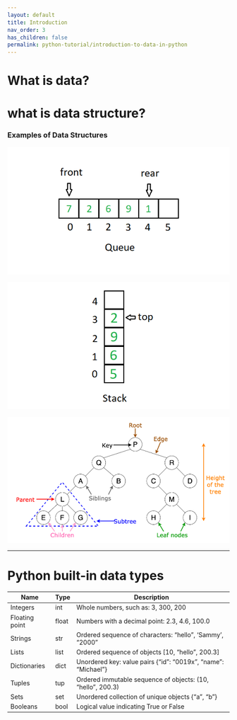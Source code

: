 ```yaml
---
layout: default
title: Introduction
nav_order: 3
has_children: false
permalink: python-tutorial/introduction-to-data-in-python
---
```



# What is data?
# what is data structure?
### Examples of Data Structures
![queue](./images/queue.png)    

![stack](./images/stack.png)   
  
![tree](./images/tree.png)    

---
# Python built-in data types

| Name            | Type   | Description                                                    |
|-----------------|--------|----------------------------------------------------------------|
| Integers        | int    | Whole numbers, such as: 3, 300, 200                            |
| Floating point  | float  | Numbers with a decimal point: 2.3, 4.6, 100.0                  |
| Strings         | str    | Ordered sequence of characters: “hello”, ‘Sammy’, “2000”       |
| Lists           | list   | Ordered sequence of objects [10, “hello”, 200.3]               |
| Dictionaries    | dict   | Unordered key: value pairs {“id”: “0019x”, “name”: “Michael”}  |
| Tuples          | tup    | Ordered immutable sequence of objects: (10, “hello”, 200.3)    |
| Sets            | set    | Unordered collection of unique objects {“a”, “b”}              |
| Booleans        | bool   | Logical value indicating True or False                         |
